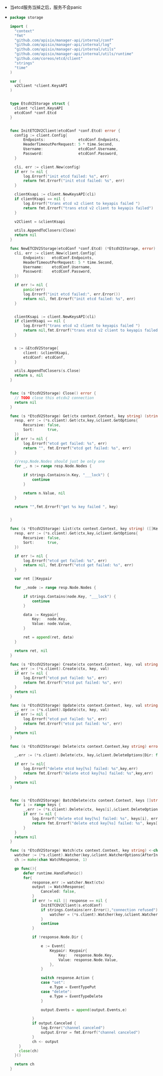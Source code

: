 - 当etcd服务当掉之后，服务不会panic
- ```go
  package storage
  
  import (
  	"context"
  	"fmt"
  	"github.com/apisix/manager-api/internal/conf"
  	"github.com/apisix/manager-api/internal/log"
  	"github.com/apisix/manager-api/internal/utils"
  	"github.com/apisix/manager-api/internal/utils/runtime"
  	"github.com/coreos/etcd/client"
  	"strings"
  	"time"
  )
  
  var (
  	v2Client *client.KeysAPI
  )
  
  
  type EtcdV2Storage struct {
  	client *client.KeysAPI
  	etcdConf *conf.Etcd
  }
  
  
  func InitETCDV2Client(etcdConf *conf.Etcd) error {
  	config := client.Config{
  		Endpoints:               etcdConf.Endpoints,
  		HeaderTimeoutPerRequest: 5 * time.Second,
  		Username:                etcdConf.Username,
  		Password:                etcdConf.Password,
  	}
  
  	cli, err := client.New(config)
  	if err != nil {
  		log.Errorf("init etcd failed: %s", err)
  		return fmt.Errorf("init etcd failed: %s", err)
  	}
  
  	clientKsapi := client.NewKeysAPI(cli)
  	if clientKsapi == nil {
  		log.Errorf("trans etcd v2 client to keyapis failed ")
  		return fmt.Errorf("trans etcd v2 client to keyapis failed")
  	}
  
  	v2Client = &clientKsapi
  
  	utils.AppendToClosers(Close)
  	return nil
  }
  
  func NewETCDV2Storage(etcdConf *conf.Etcd) (*EtcdV2Storage, error) {
  	cli, err := client.New(client.Config{
  		Endpoints:   etcdConf.Endpoints,
  		HeaderTimeoutPerRequest: 5 * time.Second,
  		Username:    etcdConf.Username,
  		Password:    etcdConf.Password,
  	})
  
  	if err != nil {
  		panic(err)
  		log.Errorf("init etcd failed:", err.Error())
  		return nil, fmt.Errorf("init etcd failed: %s", err)
  	}
  
  
  	clientKsapi := client.NewKeysAPI(cli)
  	if clientKsapi == nil {
  		log.Errorf("trans etcd v2 client to keyapis failed ")
  		return nil,fmt.Errorf("trans etcd v2 client to keyapis failed")
  	}
  
  
  	s := &EtcdV2Storage{
  		client: &clientKsapi,
  		etcdConf: etcdConf,
  	}
  
  	utils.AppendToClosers(s.Close)
  	return s, nil
  }
  
  
  func (s *EtcdV2Storage) Close() error {
  	// TODO close this etcdv2 connection
  	return nil
  }
  
  func (s *EtcdV2Storage) Get(ctx context.Context, key string) (string, error) {
  	resp, err := (*s.client).Get(ctx,key,&client.GetOptions{
  		Recursive: false,
  		Sort:      true,
  	})
  	if err != nil {
  		log.Errorf("etcd get failed: %s", err)
  		return "", fmt.Errorf("etcd get failed: %s", err)
  	}
  
  	//resp.Node.Nodes should just be only one
  	for _, n := range resp.Node.Nodes {
  
  		if strings.Contains(n.Key, "___lock") {
  			continue
  		}
  
  		return n.Value, nil
  	}
  
  	return "",fmt.Errorf("get %s key failed ", key)
  
  
  }
  
  func (s *EtcdV2Storage) List(ctx context.Context, key string) ([]Keypair, error) {
  	resp, err := (*s.client).Get(ctx,key,&client.GetOptions{
  		Recursive: false,
  		Sort:      true,
  	})
  
  	if err != nil {
  		log.Errorf("etcd get failed: %s", err)
  		return nil, fmt.Errorf("etcd get failed: %s", err)
  	}
  
  	var ret []Keypair
  
  	for _,node := range resp.Node.Nodes {
  
  		if strings.Contains(node.Key, "___lock") {
  			continue
  		}
  
  		data := Keypair{
  			Key:   node.Key,
  			Value: node.Value,
  		}
  
  		ret = append(ret, data)
  	}
  
  	return ret, nil
  }
  
  func (s *EtcdV2Storage) Create(ctx context.Context, key, val string) error {
  	_, err := (*s.client).Create(ctx, key, val)
  	if err != nil {
  		log.Errorf("etcd put failed: %s", err)
  		return fmt.Errorf("etcd put failed: %s", err)
  	}
  	return nil
  }
  
  func (s *EtcdV2Storage) Update(ctx context.Context, key, val string) error {
  	_, err := (*s.client).Update(ctx, key, val)
  	if err != nil {
  		log.Errorf("etcd put failed: %s", err)
  		return fmt.Errorf("etcd put failed: %s", err)
  	}
  	return nil
  }
  
  func (s *EtcdV2Storage) Delete(ctx context.Context,key string) error{
  
  	_,err := (*s.client).Delete(ctx, key,&client.DeleteOptions{Dir: false})
  
  	if err != nil{
  		log.Errorf("delete etcd key[%s] failed: %s",key,err)
  		return fmt.Errorf("delete etcd key[%s] failed: %s",key,err)
  	}
  	return nil
  }
  
  
  func (s *EtcdV2Storage) BatchDelete(ctx context.Context, keys []string) error {
  	for i := range keys {
  		_,err := (*s.client).Delete(ctx, keys[i],&client.DeleteOptions{Dir: false})
  		if err != nil {
  			log.Errorf("delete etcd key[%s] failed: %s", keys[i], err)
  			return fmt.Errorf("delete etcd key[%s] failed: %s", keys[i], err)
  		}
  	}
  	return nil
  }
  
  func (s *EtcdV2Storage) Watch(ctx context.Context, key string) <-chan WatchResponse {
  	watcher := (*s.client).Watcher(key,&client.WatcherOptions{AfterIndex: 0,Recursive:true})
  	ch := make(chan WatchResponse, 1)
  
  	go func(){
  		defer runtime.HandlePanic()
  		for{
  			response,err := watcher.Next(ctx)
  			output := WatchResponse{
  				Canceled: false,
  			}
  			if err != nil || response == nil {
  				InitETCDV2Client(s.etcdConf)
  				if strings.Contains(err.Error(),"connection refused") {
  					watcher = (*s.client).Watcher(key,&client.WatcherOptions{AfterIndex: 0,Recursive:true})
  				}
  				continue
  			}
  
  			if !response.Node.Dir {
  
  				e := Event{
  					Keypair: Keypair{
  						Key:   response.Node.Key,
  						Value: response.Node.Value,
  					},
  				}
  
  				switch response.Action {
  				case "set":
  					e.Type = EventTypePut
  				case "delete":
  					e.Type = EventTypeDelete
  				}
  
  				output.Events = append(output.Events,e)
  
  			}
  			if output.Canceled {
  				log.Error("channel canceled")
  				output.Error = fmt.Errorf("channel canceled")
  			}
  			ch <- output
  	  }
  	  close(ch)
  	}()
  
  	return ch
  }
  ```